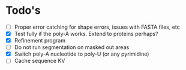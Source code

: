 # Todo's

- [ ] Proper error catching for shape errors, issues with FASTA files, etc
- [x] Test fully if the poly-A works. Extend to proteins perhaps?
- [x] Refinement program
- [ ] Do not run segmentation on masked out areas
- [x] Switch poly-A nucleotide to poly-U (or any pyrimidine)
- [ ] Cache sequence KV
